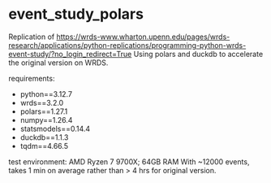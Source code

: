 # event_study_polars
Replication of https://wrds-www.wharton.upenn.edu/pages/wrds-research/applications/python-replications/programming-python-wrds-event-study/?no_login_redirect=True
Using polars and duckdb to accelerate the original version on WRDS.

requirements:
- python==3.12.7
- wrds==3.2.0
- polars==1.27.1
- numpy==1.26.4
- statsmodels==0.14.4
- duckdb==1.1.3
- tqdm==4.66.5

test environment:
AMD Ryzen 7 9700X; 64GB RAM
With ~12000 events, takes 1 min on average rather than > 4 hrs for original version.
